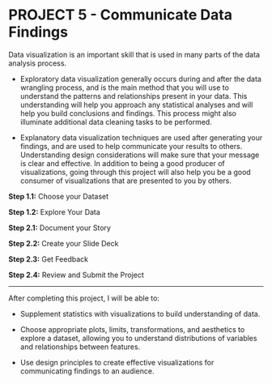 # PROJECT 5 - Communicate Data Findings

Data visualization is an important skill that is used in many parts of the data analysis process. 
- Exploratory data visualization generally occurs during and after the data wrangling process, and is the main method that you will use to understand the patterns and relationships present in your data. This understanding will help you approach any statistical analyses and will help you build conclusions and findings. This process might also illuminate additional data cleaning tasks to be performed. 

- Explanatory data visualization techniques are used after generating your findings, and are used to help communicate your results to others. Understanding design considerations will make sure that your message is clear and effective. In addition to being a good producer of visualizations, going through this project will also help you be a good consumer of visualizations that are presented to you by others.

**Step 1.1:** Choose your Dataset

**Step 1.2:** Explore Your Data

**Step 2.1:** Document your Story

**Step 2.2:** Create your Slide Deck

**Step 2.3:** Get Feedback

**Step 2.4:** Review and Submit the Project

------

After completing this project, I will be able to:

- Supplement statistics with visualizations to build understanding of data.

- Choose appropriate plots, limits, transformations, and aesthetics to explore a dataset, allowing you to understand distributions of variables and relationships between features.

- Use design principles to create effective visualizations for communicating findings to an audience.
